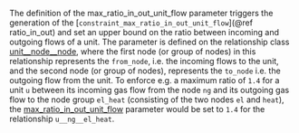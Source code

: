 The definition of the max\_ratio\_in\_out\_unit\_flow parameter triggers the generation of the [`constraint_max_ratio_in_out_unit_flow`](@ref ratio_in_out) and set an upper bound on the ratio between incoming and outgoing flows of a unit. The parameter is defined on the relationship class [unit\_\_node\_\_node](@ref), where the first node (or group of nodes) in this relationship represents the `from_node`, i.e. the incoming flows to the unit, and the second node (or group of nodes), represents the `to_node` i.e. the outgoing flow from the unit.
To enforce e.g. a maximum ratio of `1.4` for a unit `u` between its incoming gas flow from the node `ng` and its outgoing gas flow to the node group `el_heat` (consisting of the two nodes `el` and `heat`), the [max\_ratio\_in\_out\_unit\_flow](@ref) parameter would be set to `1.4` for the relationship `u__ng__el_heat`.

